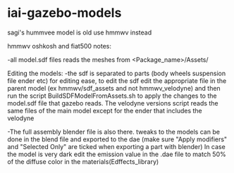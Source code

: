 # iai-gazebo-models

sagi's hummvee model is old use hmmwv instead


hmmwv oshkosh and fiat500 notes:

-all model.sdf files reads the meshes from  <Package_name>/Assets/

Editing the models:
-the sdf is separated to parts (body wheels suspension file ender etc) for editing ease, 
to edit the sdf edit the appropriate file in the parent model (ex hmmwv/sdf_assets and not hmmwv_velodyne) and then
run the script BuildSDFModelFromAssets.sh to apply the changes to the model.sdf file that gazebo reads.
The velodyne versions script reads the same files of the main model except for the ender that includes the velodyne

-The full assembly blender file is also there. tweaks to the models can be done in the blend file and exported to the dae
(make sure "Apply modifiers" and "Selected Only" are ticked when exporting a part with blender)
 In case the model is very dark edit the emission value in the .dae file to match 50% of the diffuse color in the materials(Edffects_library)

